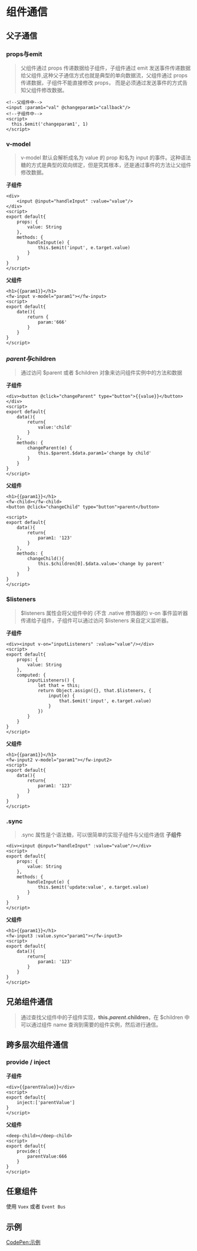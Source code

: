 # 组件通信
## 父子通信
### props与emit
>父组件通过 props 传递数据给子组件，子组件通过 emit 发送事件传递数据给父组件,这种父子通信方式也就是典型的单向数据流，父组件通过 props 传递数据，子组件不能直接修改 props， 而是必须通过发送事件的方式告知父组件修改数据。
```vue
<!--父组件中-->
<input :param1="val" @changeparam1="callback"/>
<!--子组件中-->
<script>
  this.$emit('changeparam1', 1)
</script>
```

### v-model
>v-model 默认会解析成名为 value 的 prop 和名为 input 的事件。这种语法糖的方式是典型的双向绑定，但是究其根本，还是通过事件的方法让父组件修改数据。

**子组件**
```vue
<div>
    <input @input="handleInput" :value="value"/>
</div>
<script>
export default{
    props: {
        value: String
    },
    methods: {
        handleInput(e) {
            this.$emit('input', e.target.value)
        }
    }
}
</script>
```
**父组件**
```vue
<h1>{{param1}}</h1>
<fw-input v-model="param1"></fw-input>
<script>
export default{
    date(){
        return {
            param:'666'
        }
    }
}
</script>
```
### $parent与$children 
>通过访问 $parent 或者 $children 对象来访问组件实例中的方法和数据

**子组件**
```vue
<div><button @click="changeParent" type="button">{{value}}</button></div>
<script>
export default{
    data(){
        return{
            value:'child'
        }
    },
    methods: {
        changeParent(e) {
            this.$parent.$data.param1='change by child'
        }
    }
}
</script>
```
**父组件**
```vue
<h1>{{param1}}</h1>
<fw-child></fw-child>
<button @click="changeChild" type="button">parent</button>

<script>
export default{
    data(){
        return{
            param1: '123'
        }
    },
    methods: {
        changeChild(){
            this.$children[0].$data.value='change by parent'
        }
    }
}
</script>
```

### $listeners
>$listeners 属性会将父组件中的 (不含 .native 修饰器的) v-on 事件监听器传递给子组件，子组件可以通过访问 $listeners 来自定义监听器。

**子组件**
```vue
<div><input v-on="inputListeners" :value="value"/></div>
<script>
export default{
    props: {
        value: String
    },
    computed: {
        inputListeners() {
            let that = this;
            return Object.assign({}, that.$listeners, {
                input(e) {
                    that.$emit('input', e.target.value)
                }
            })
        }
    }
}
</script>
```
**父组件**
```vue
<h1>{{param1}}</h1>
<fw-input2 v-model="param1"></fw-input2>
<script>
export default{
    data(){
        return{
            param1: '123'
        }
    }
}
</script>
```

### .sync
>.sync 属性是个语法糖，可以很简单的实现子组件与父组件通信
**子组件**
```vue
<div><input @input="handleInput" :value="value"/></div>
<script>
export default{
    props: {
        value: String
    },
    methods: {
        handleInput(e) {
            this.$emit('update:value', e.target.value)
        }
    }
}
</script>
```
**父组件**
```vue
<h1>{{param1}}</h1>
<fw-input3 :value.sync="param1"></fw-input3>
<script>
export default{
    data(){
        return{
            param1: '123'
        }
    }
}
</script>
```

## 兄弟组件通信
>通过查找父组件中的子组件实现，**this.$parent.$children**，在 $children 中可以通过组件 name 查询到需要的组件实例，然后进行通信。

## 跨多层次组件通信
### provide / inject
**子组件**
```vue
<div>{{parentValue}}</div>
<script>
export default{
    inject:['parentValue']
}
</script>
```
**父组件**
```vue
<deep-child></deep-child>
<script>
export default{
    provide:{
        parentValue:666
    }
}
</script>
```

## 任意组件
使用 ``Vuex`` 或者 ``Event Bus``

## 示例
[CodePen:示例](https://codepen.io/sugarInSoup/pen/wvapBYB)

<comment/>
<tongji/>